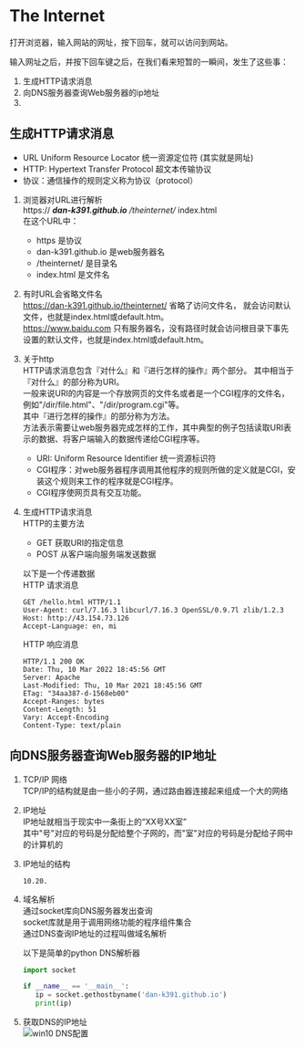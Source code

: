# __The Internet__

打开浏览器，输入网站的网址，按下回车，就可以访问到网站。

输入网址之后，并按下回车键之后，在我们看来短暂的一瞬间，发生了这些事：
1. 生成HTTP请求消息
2. 向DNS服务器查询Web服务器的ip地址
3. 

## 生成HTTP请求消息
- URL Uniform Resource Locator 统一资源定位符 (其实就是网址)
- HTTP: Hypertext Transfer Protocol 超文本传输协议
- 协议：通信操作的规则定义称为协议（protocol）  

1. 浏览器对URL进行解析  
https:// ***dan-k391.github.io*** */theinternet/* index.html  
在这个URL中：
   - https 是协议
   - dan-k391.github.io 是web服务器名
   - /theinternet/ 是目录名
   - index.html 是文件名
2. 有时URL会省略文件名  
https://dan-k391.github.io/theinternet/ 省略了访问文件名， 就会访问默认文件，也就是index.html或default.htm。  
https://www.baidu.com 只有服务器名，没有路径时就会访问根目录下事先设置的默认文件，也就是index.html或default.htm。  
1. 关于http  
HTTP请求消息包含『对什么』和『进行怎样的操作』两个部分。
其中相当于『对什么』的部分称为URI。  
一般来说URI的内容是一个存放网页的文件名或者是一个CGI程序的文件名，例如"/dir/file.html"、"/dir/program.cgi"等。  
其中『进行怎样的操作』的部分称为方法。  
方法表示需要让web服务器完成怎样的工作，其中典型的例子包括读取URI表示的数据、将客户端输入的数据传递给CGI程序等。
   - URI: Uniform Resource Identifier 统一资源标识符
   - CGI程序：对web服务器程序调用其他程序的规则所做的定义就是CGI，安装这个规则来工作的程序就是CGI程序。
   - CGI程序使网页具有交互功能。
4. 生成HTTP请求消息  
   HTTP的主要方法
      - GET 获取URI的指定信息
      - POST 从客户端向服务端发送数据

   以下是一个传递数据  
   HTTP 请求消息
   ```http
   GET /hello.html HTTP/1.1
   User-Agent: curl/7.16.3 libcurl/7.16.3 OpenSSL/0.9.7l zlib/1.2.3
   Host: http://43.154.73.126
   Accept-Language: en, mi
   ```
   HTTP 响应消息
   ```http
   HTTP/1.1 200 OK
   Date: Thu, 10 Mar 2022 18:45:56 GMT
   Server: Apache
   Last-Modified: Thu, 10 Mar 2021 18:45:56 GMT
   ETag: "34aa387-d-1568eb00"
   Accept-Ranges: bytes
   Content-Length: 51
   Vary: Accept-Encoding
   Content-Type: text/plain
   ```

## 向DNS服务器查询Web服务器的IP地址
1. TCP/IP 网络  
   TCP/IP的结构就是由一些小的子网，通过路由器连接起来组成一个大的网络
2. IP地址  
   IP地址就相当于现实中一条街上的“XX号XX室”  
   其中"号"对应的号码是分配给整个子网的，而"室"对应的号码是分配给子网中的计算机的
3. IP地址的结构  
   ```
   10.20.
   ```
4. 域名解析  
   通过socket库向DNS服务器发出查询  
   socket库就是用于调用网络功能的程序组件集合  
   通过DNS查询IP地址的过程叫做域名解析  

   以下是简单的python DNS解析器
   ```python
   import socket

   if __name__ == '__main__':
      ip = socket.gethostbyname('dan-k391.github.io')
      print(ip)
   ```
5. 获取DNS的IP地址  
   ![win10 DNS配置](http://43.154.73.126/DNS.png)


